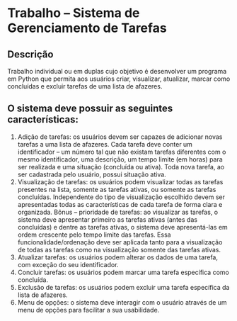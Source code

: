 # Trabalho – Sistema de Gerenciamento de Tarefas
## Descrição
  Trabalho individual ou em duplas cujo objetivo é desenvolver um programa em Python que permita aos usuários criar, visualizar, atualizar, marcar como concluídas e excluir tarefas de uma lista de afazeres.

## O sistema deve possuir as seguintes características:

1. Adição de tarefas: os usuários devem ser capazes de adicionar novas tarefas a uma lista de afazeres.
Cada tarefa deve conter um identificador – um número tal que não existam tarefas diferentes com o mesmo identificador, uma descrição, um tempo limite (em horas) para ser realizada e uma situação (concluída ou ativa).
Toda nova tarefa, ao ser cadastrada pelo usuário, possui situação ativa.
2. Visualização de tarefas: os usuários podem visualizar todas as tarefas presentes na lista, somente as tarefas ativas, ou somente as tarefas concluídas.
Independente do tipo de visualização escolhido devem ser apresentadas todas as características de cada tarefa de forma clara e organizada.
Bônus – prioridade de tarefas: ao visualizar as tarefas, o sistema deve apresentar primeiro as tarefas ativas (antes das concluídas) e dentre as tarefas ativas, o sistema deve apresentá-las em ordem crescente pelo tempo limite das tarefas. Essa funcionalidade/ordenação deve ser aplicada tanto para a visualização de todas as tarefas como na visualização somente das tarefas ativas.
3. Atualizar tarefas: os usuários podem alterar os dados de uma tarefa, com exceção do seu identificador.
4. Concluir tarefas: os usuários podem marcar uma tarefa específica como concluída.
5. Exclusão de tarefas: os usuários podem excluir uma tarefa específica da lista de afazeres.
6. Menu de opções: o sistema deve interagir com o usuário através de um menu de opções para facilitar a sua usabilidade.


